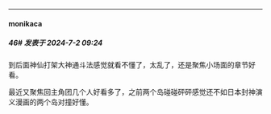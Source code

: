 ﻿
*****

####  monikaca  
##### 46#       发表于 2024-7-2 09:24

到后面神仙打架大神通斗法感觉就看不懂了，太乱了，还是聚焦小场面的章节好看。

最近又聚焦回主角团几个人好看多了，之前两个岛碰碰砰砰感觉还不如日本封神演义漫画的两个岛对撞好懂。

